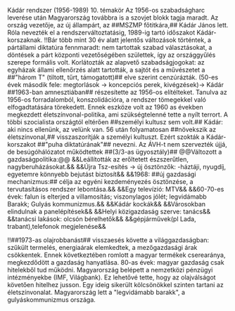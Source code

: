Kádár rendszer (1956-1989) 10. témakör 
Az 1956-os szabadságharc leverése után Magyarország továbbra is a szovjet blokk tagja maradt. Az ország vezetője, az új állampárt, az ##MSZMP főtitkára,##
Kádár János lett. Róla nevezték el a rendszerváltoztatásig, 1989-ig tartó időszakot Kádár-korszaknak.
!!Bár több mint 30 év alatt jelentős változások történtek, a pártállami diktatúra fennmaradt: nem tartottak szabad választásokat, a döntések a párt központi vezetőségében születtek, így az országgyűlés szerepe formális volt. 
Korlátozták az alapvető szabadságjogokat: az egyházak állami ellenőrzés alatt tartották, a sajtót és a művészetet a ##"három T" (tiltott, tűrt, támogatott)## elve szerint cenzúrázták. 
(50-es évek második fele: megtorlások -> koncepciós perek, kivégzések)-> Kádár ##1963-ban amnesztiában## részesítette az 1956-os elítélteket. 
Tanulva az 1956-os forradalomból, konszolidációra, a rendszer tömegekkel való elfogadtatására törekedett.
Ennek eszköze volt az 1960 as években megkezdett életszínvonal-politika, ami szükségtelenné tette a nyílt terrort. A többi szocialista országtól eltérően ##személyi kultusz sem volt.##
Kádár: aki nincs ellenünk, az velünk van.
56 után folyamatosan ##növekszik az életszínvonal,## visszaszorítják a személyi kultuszt. Ezért szokták a Kádár-korszakot ##"puha diktatúrának"## nevezni. Az ÁVH-t nem szervezték újjá, de besúgóhálózatot működtettek ##(3/3-as ügyosztály)##
@@Változott a gazdaságpolitika:@@
&&Leállították az erőltetett észszerűtlen, nagyberuházásokat.&&
&&Újra Tsz-esítés -> új ösztönzők: -háztáji, nyugdíj, egyetemre könnyebb bejutást biztosít&&
&&1968: ##új gazdasági mechanizmus:## célja az egyéni kezdeményezés ösztönzése, a tervutasításos rendszer lebontása.&&
&&Egy televízió: MTV&&
&&60-70-es évek: falun is elterjed a villamosítás; viszonylagos jólét; legvidámabb Barakk; Gulyás kommunizmus.&&
&&Kádár kockák&&
&&Városokban elindulnak a panelépítések&&
&&Helyi közigazdaság szerve: tanács&&
&&tanácsi lakások: olcsón bérelhetők&&
&&gépjárművek(pl Lada, trabant),telefonok megjelenése&&

!!##1973-as olajrobbanást## visszaesés követte a világgazdaságban: szűkült termelés, energiaárak elemkedtek, a mezőgazdasági árak csökkentek. Ennek következtében romlott a magyar termékek cserearánya, megkezdődött a gazdaság hanyatlása. 
80-as évek: magyar gazdaság csak hitelekből tud működni.
Magyarország belépett a nemzetközi pénzügyi intézményekbe (IMF, Világbank). Ez lehetővé tette, hogy az olajválságot követően hitelhez jusson. Egy ideig sikerült kölcsönökkel szinten tartani az életszínvonalat. Magyarország lett a "legvidámabb barakk", a gulyáskommunizmus országa.
